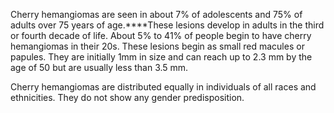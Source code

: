 Cherry hemangiomas are seen in about 7% of adolescents and 75% of adults over 75 years of age.****These lesions develop in adults in the third or fourth decade of life. About 5% to 41% of people begin to have cherry hemangiomas in their 20s. These lesions begin as small red macules or papules. They are initially 1mm in size and can reach up to 2.3 mm by the age of 50 but are usually less than 3.5 mm.

Cherry hemangiomas are distributed equally in individuals of all races and ethnicities. They do not show any gender predisposition.